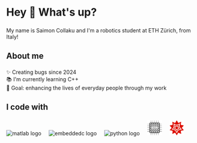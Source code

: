 <h1 align="left">Hey 👋 What's up?</h1>

###

<p align="left">My name is Saimon Collaku and I'm a robotics student at ETH Zürich, from Italy!</p>

###

<h2 align="left">About me</h2>

###

<p align="left">✨ Creating bugs since 2024<br>📚 I'm currently learning C++<br>🎯 Goal: enhancing the lives of everyday people through my work</p>

###

<h2 align="left">I code with</h2>

###

<div align="left">
  <img src="https://cdn.jsdelivr.net/gh/devicons/devicon/icons/matlab/matlab-original.svg" height="40" alt="matlab logo"  />
  <img width="12" />
  <img src="https://cdn.jsdelivr.net/gh/devicons/devicon/icons/embeddedc/embeddedc-original.svg" height="40" alt="embeddedc logo"  />
  <img width="12" />
  <img src="https://cdn.jsdelivr.net/gh/devicons/devicon/icons/python/python-original.svg" height="40" alt="python logo"  />
  <img width="12" />
  <img src="https://github.com/saimoncollaku/saimoncollaku/blob/main/21169439-254031382.png" height="40" alt="vhdl logo"  />
  <img width="12" />
  <img src="https://github.com/saimoncollaku/saimoncollaku/blob/main/Mathematica_Logo.svg.png" height="40" alt="mathematica logo"  />
</div>

###
